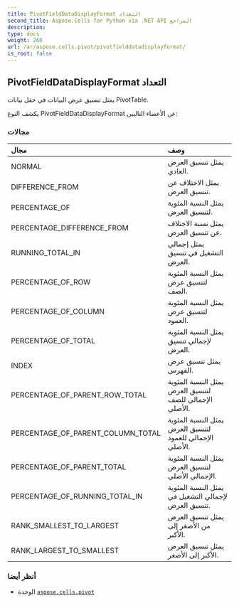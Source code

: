 ```yaml
---
title: PivotFieldDataDisplayFormat التعداد
second_title: Aspose.Cells for Python via .NET API المراجع
description:
type: docs
weight: 260
url: /ar/aspose.cells.pivot/pivotfielddatadisplayformat/
is_root: false
---
```

##  PivotFieldDataDisplayFormat التعداد
يمثل تنسيق عرض البيانات في حقل بيانات PivotTable.



يكشف النوع PivotFieldDataDisplayFormat عن الأعضاء التاليين:

###  مجالات
| مجال| وصف|
| :- | :- |
| NORMAL | يمثل تنسيق العرض العادي.|
| DIFFERENCE_FROM | يمثل الاختلاف عن تنسيق العرض.|
| PERCENTAGE_OF | يمثل النسبة المئوية لتنسيق العرض.|
| PERCENTAGE_DIFFERENCE_FROM | يمثل نسبة الاختلاف عن تنسيق العرض.|
| RUNNING_TOTAL_IN | يمثل إجمالي التشغيل في تنسيق العرض.|
| PERCENTAGE_OF_ROW |يمثل النسبة المئوية لتنسيق عرض الصف.|
| PERCENTAGE_OF_COLUMN | يمثل النسبة المئوية لتنسيق عرض العمود.|
| PERCENTAGE_OF_TOTAL | يمثل النسبة المئوية لإجمالي تنسيق العرض.|
| INDEX | يمثل تنسيق عرض الفهرس.|
| PERCENTAGE_OF_PARENT_ROW_TOTAL | يمثل النسبة المئوية لتنسيق العرض الإجمالي للصف الأصلي.|
| PERCENTAGE_OF_PARENT_COLUMN_TOTAL | يمثل النسبة المئوية لتنسيق العرض الإجمالي للعمود الأصلي.|
| PERCENTAGE_OF_PARENT_TOTAL | يمثل النسبة المئوية لتنسيق العرض الإجمالي الأصلي.|
| PERCENTAGE_OF_RUNNING_TOTAL_IN | يمثل النسبة المئوية لإجمالي التشغيل في تنسيق العرض.|
| RANK_SMALLEST_TO_LARGEST | يمثل تنسيق العرض من الأصغر إلى الأكبر.|
| RANK_LARGEST_TO_SMALLEST | يمثل تنسيق العرض الأكبر إلى الأصغر.|



###  أنظر أيضا
* الوحدة [`aspose.cells.pivot`](..)
